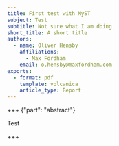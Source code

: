 ```yaml
---
title: First test with MyST
subject: Test
subtitle: Not sure what I am doing
short_title: A short title
authors:
  - name: Oliver Hensby
    affiliations:
      - Max Fordham
    email: o.hensby@maxfordham.com
exports:
  - format: pdf
    template: volcanica
    article_type: Report
---
```


+++ {"part": "abstract"}

Test

+++